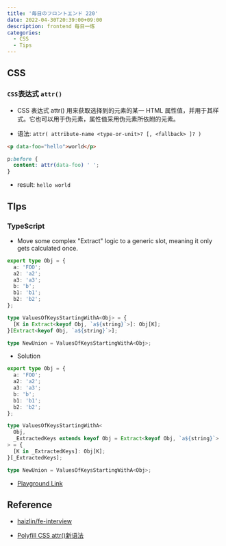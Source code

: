 ```yaml
---
title: '毎日のフロントエンド 220'
date: 2022-04-30T20:39:00+09:00
description: frontend 每日一练
categories:
  - CSS
  - Tips
---
```


## CSS

### `CSS`表达式 `attr()`

- CSS 表达式 attr() 用来获取选择到的元素的某一 HTML 属性值，并用于其样式。它也可以用于伪元素，属性值采用伪元素所依附的元素。

- 语法: `attr( attribute-name <type-or-unit>? [, <fallback> ]? )`

```html
<p data-foo="hello">world</p>
```

```css
p:before {
  content: attr(data-foo) ' ';
}
```

- result: `hello world`

## TIps

### TypeScript

- Move some complex "Extract" logic to a generic slot, meaning it only gets calculated once.

```ts
export type Obj = {
  a: 'FOO';
  a2: 'a2';
  a3: 'a3';
  b: 'b';
  b1: 'b1';
  b2: 'b2';
};

type ValuesOfKeysStartingWithA<Obj> = {
  [K in Extract<keyof Obj, `a${string}`>]: Obj[K];
}[Extract<keyof Obj, `a${string}`>];

type NewUnion = ValuesOfKeysStartingWithA<Obj>;
```

- Solution

```ts
export type Obj = {
  a: 'FOO';
  a2: 'a2';
  a3: 'a3';
  b: 'b';
  b1: 'b1';
  b2: 'b2';
};

type ValuesOfKeysStartingWithA<
  Obj,
  _ExtractedKeys extends keyof Obj = Extract<keyof Obj, `a${string}`>
> = {
  [K in _ExtractedKeys]: Obj[K];
}[_ExtractedKeys];

type NewUnion = ValuesOfKeysStartingWithA<Obj>;
```

- [Playground Link](https://www.typescriptlang.org/play?jsx=0#code/KYDwDg9gTgLgBDAnmYcDyAjAVnAvHAbwFgAoOOAQwC44ByAMTTVoG5TyKAmG2r19ygGYeFQfzJwMPDOPIYAjNPmzJ3Ohk7iAvmxKkkKOADUKAGwCuwAM5oAZgGlgiKwGUYFWAEsAdgHMA6p4wABYAggA8AphYADQCAPoAoiAwUBQAxjDAACaOznCgWd7ZVnAA1k4QtujYeHDJqRkw4RWIVTWxcAAGFAAkBFapPr5aXQB8pGN1xBIA2vZwPnBJKWmZOXlWALo00fNbulqzK43ruU7buvrIqABywADuAKrenhDedSYW1nabbh4wYaBEIRaJjFhAA)

## Reference

- [haizlin/fe-interview](https://github.com/haizlin/fe-interview/blob/master/category/history.md)

- [Polyfill CSS attr()新语法](https://www.zhangxinxu.com/wordpress/2020/10/css-attr-polyfill/)
